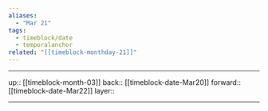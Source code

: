 ```yaml
---
aliases:
  - "Mar 21"
tags:
  - timeblock/date
  - temporalanchor
related: "[[timeblock-monthday-21]]"
---
```




***

up:: [[timeblock-month-03]]
back:: [[timeblock-date-Mar20]]
forward:: [[timeblock-date-Mar22]]
layer:: 

***
